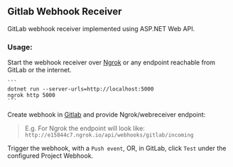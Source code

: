 ## Gitlab Webhook Receiver
GitLab webhook receiver implemented using ASP.NET Web API.

### Usage:

Start the webhook receiver over [Ngrok](https://ngrok.com/) or any endpoint reachable from GitLab or the internet.

    ```
    dotnet run --server-urls=http://localhost:5000
    ngrok http 5000
    ```
Create webhook in [Gitlab](https://gitlab.com/) and provide Ngrok/webreceiver endpoint:
> E.g. For Ngrok the endpoint will look like:  `http://e15844c7.ngrok.io/api/webhooks/gitlab/incoming`

Trigger the webhook, with a `Push event`, OR, in GitLab, click `Test` under the configured Project Webhook.
